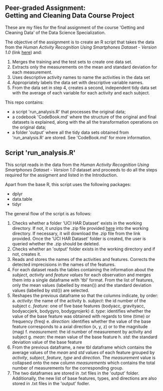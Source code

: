 ## Peer-graded Assignment:<br> Getting and Cleaning Data Course Project


These are my files for the final assignment of the course 'Getting and Cleaning Data' of the Data Science Specialization.

The objective of the assignment is to create an R script that takes the data from the _Human Activity Recognition Using Smartphones Dataset - Version 1.0_  (link <a href="https://d396qusza40orc.cloudfront.net/getdata%2Fprojectfiles%2FUCI%20HAR%20Dataset.zip">here</a>) and: 
<ol>
<li>Merges the training and the test sets to create one data set.</li>
<li>Extracts only the measurements on the mean and standard deviation for each measurement.</li>
<li>Uses descriptive activity names to name the activities in the data set</li>
<li>Appropriately labels the data set with descriptive variable names.</li>
<li>From the data set in step 4, creates a second, independent tidy data set with the average of each variable for each activity and each subject.</li>
</ol>

This repo contains:
<ul>
<li>a script 'run_analysis.R' that processes the original data;</li>
<li>a codebook 'CodeBook.md' where the structure of the original and final datasets is explained, along with the all the transformation operations on the original data;</li>
<li>a folder 'output' where all the tidy data sets obtained from 'run_analysis.R' are stored. See 'CodeBook.md' for more information.</li>
</ul>


## Script 'run_analysis.R'

This script reads in the data from the _Human Activity Recognition Using Smartphones Dataset - Version 1.0_ dataset and proceeds to do all the steps required for the assigment and listed in the Introduction.

Apart from the base R, this script uses the following packages:

* dplyr
* data.table
* tidyr

The general flow of the script is as follows:

1. Checks whether a folder 'UCI HAR Dataset' exists in the working directory. If not, it unzips the .zip file provided <a href="https://d396qusza40orc.cloudfront.net/getdata%2Fprojectfiles%2FUCI%20HAR%20Dataset.zip">here</a> into the working directory. If necessary, it will download the .zip file from the link provided. Once the 'UCI HAR Dataset' folder is created, the user is queried whether the .zip should be deleted.</li>
2. Checks whether an 'output' folder exists in the working directory and if not, creates it.</li>
3. Reads and stores the names of the activities and features. Corrects the detected imprecisions in the names of the features. </li>
4. For each dataset reads the tables containing the information about the _subject_, _activity_ and _feature values_ for each observation and merges them into a single dataframe with 'tbl' format. From the list of features, only the mean values (labelled by mean()) and the standard deviation values (labelled by std()) are selected. 
5. Reshapes the previous dataframe so that the columns indicate, by order:</li>
    a. _activity_: the name of the activity
    b. _subject_: the id number of the subject
    c. _feature_: one of five base features (bodyacc, gravityacc, bodyaccjerk, bodygyro, bodygyrojerk)
    d. _type_: identifies whether the value of the base feature was obtained with regards to time (time) or frequency (freq)
    e. _direction_: identifies whether the value of the base feature corresponds to a axial direction (x, y, z) or to the magnitude (mag) 
    f. _measurement_: the id number of measurement by activity and subject
    g. _mean_: the mean value of the base feature
    h. _std_: the standard deviation value of the base feature
6. From the previous dataframe, a new tbl dataframe which contains the average values of the _mean_ and _std_ values of each feature grouped by _activity_, _subject_, _feature_, _type_ and _direction_. The _measurement_ value is collapsed onto the new column _measurements_ which contains the total number of measurements for the corresponding group.
7. The two dataframes are stored in .txt files in the 'output' folder. Additionally, the new list of base features, types, and directions are also stored in .txt files in the 'output' fodler.